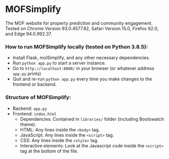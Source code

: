 # MOFSimplify 

The MOF website for property prediction and community engagement.
Tested on Chrome Version 93.0.4577.82, Safari Version 15.0, Firefox 92.0, and Edge 94.0.992.37.

### How to run MOFSimplify locally (tested on Python 3.8.5):
- Install Flask, molSimplify, and any other necessary dependencies.
- Run `python app.py` to start a server instance.
- Go to `http://localhost:8000/` in your browser (or whatever address `app.py` prints)
- Quit and re-run `python app.py` every time you make changes to the frontend or backend.

### Structure of MOFSimplify:
- Backend: `app.py`
- Frontend: `index.html`
  - Dependencies: Contained in `libraries/` folder (including Bootswatch theme).
  - HTML: Any lines inside the `<body>` tag.
  - JavaScript: Any lines inside the `<script>` tag.
  - CSS: Any lines inside the `<style>` tag.
  - Interactive elements: Look at the Javascript code inside the `<script>` tag at the bottom of the file.

